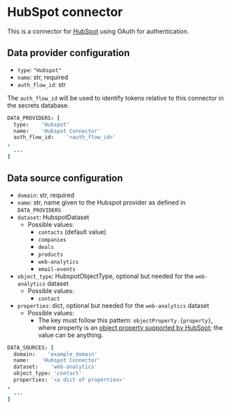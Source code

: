 # HubSpot connector

This is a connector for [HubSpot](https://developers.hubspot.com/docs/api/developer-guides-resources) using OAuth for authentication.

## Data provider configuration

* `type`: `"Hubspot"`
* `name`: str, required
* `auth_flow_id`: str

The `auth_flow_id` will be used to identify tokens relative to this connector in the secrets database.


```coffee
DATA_PROVIDERS: [
  type:    'Hubspot'
  name:    'Hubspot Connector'
  auth_flow_id:    '<auth_flow_id>'
,
  ...
]
```

## Data source configuration

* `domain`: str, required
* `name`: str, name given to the Hubspot provider as defined in `DATA_PROVIDERS`
* `dataset`: HubspotDataset
  * Possible values:
    * `contacts` (default value)
    * `companies`
    * `deals`
    * `products`
    * `web-analytics`
    * `email-events`
* `object_type`: HubspotObjectType, optional but needed for the `web-analytics` dataset
  * Possible values:
    * `contact`
* `properties`: dict, optional but needed for the `web-analytics` dataset
  * Possible values:
    * The key must follow this pattern: `objectProperty.{property}`, where property is an [object property supported by HubSpot](https://developers.hubspot.com/docs/api/crm/properties); the value can be anything.
```coffee
DATA_SOURCES: [
  domain:    'example_domain'
  name:    'Hubspot Connector'
  dataset:    'web-analytics'
  object_type: 'contact'
  properties: '<a dict of properties>'
,
  ...
]
```
